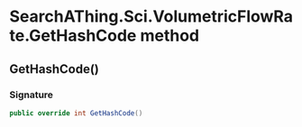 # SearchAThing.Sci.VolumetricFlowRate.GetHashCode method
## GetHashCode()
### Signature
```csharp
public override int GetHashCode()
```
